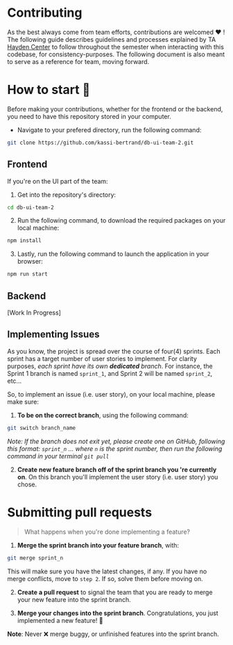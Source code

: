 # Contributing

As the best always come from team efforts, contributions are welcomed ❤️ ! The following guide describes guidelines and processes explained by TA [Hayden Center](https://github.com/HaydenCenter) to follow throughout the semester when interacting with this codebase, for consistency-purposes. The following document is also meant to serve as a reference for team, moving forward.

# How to start 🚀

Before making your contributions, whether for the frontend or the backend, you need to have this repository stored in your computer.

- Navigate to your prefered directory, run the following command:

```sh
git clone https://github.com/kassi-bertrand/db-ui-team-2.git
```

## Frontend

If you're on the UI part of the team:

1. Get into the repository's directory:

```sh
cd db-ui-team-2
```

2. Run the following command, to download the required packages on your local machine:

```sh
npm install
```

3. Lastly, run the following command to launch the application in your browser:

```sh
npm run start
```

## Backend

[Work In Progress]

## Implementing Issues

As you know, the project is spread over the course of four(4) sprints. Each sprint has a target number of user stories to implement. For clarity purposes, _each sprint have its own **dedicated** branch_. For instance, the Sprint 1 branch is named `sprint_1`, and Sprint 2 will be named `sprint_2`, etc...

So, to implement an issue (i.e. user story), on your local machine, please make sure:

1. **To be on the correct branch**, using the following command:

```sh
git switch branch_name
```

_Note: If the branch does not exit yet, please create one on GitHub, following this format: `sprint_n` ... where `n` is the sprint number, then run the following command in your terminal `git pull`_

2. **Create new feature branch off of the sprint branch you 're currently on**. On this branch you'll implement the user story (i.e. user story) you chose.

# Submitting pull requests

> What happens when you're done implementing a feature?

1. **Merge the sprint branch into your feature branch**, with:

```sh
git merge sprint_n
```

This will make sure you have the latest changes, if any. If you have no merge conflicts, move to `step 2`. If so, solve them before moving on.

2. **Create a pull request** to signal the team that you are ready to merge your new feature into the sprint branch.

3. **Merge your changes into the sprint branch**. Congratulations, you just implemented a new feature! 🌱

**Note**: Never ❌ merge buggy, or unfinished features into the sprint branch.
